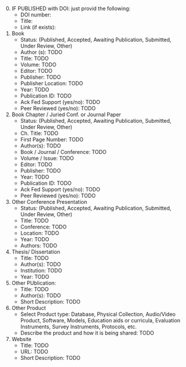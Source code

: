 0. IF PUBLISHED with DOI: just provid the following:
    * DOI number:
    * Title:
    * Link (if exists):
1. Book
    * Status: (Published, Accepted, Awaiting Publication, Submitted, Under Review, Other)
    * Author (s): TODO
    * Title: TODO
    * Volume: TODO
    * Editor: TODO
    * Publisher: TODO
    * Publisher Location: TODO
    * Year: TODO
    * Publication ID: TODO
    * Ack Fed Support (yes/no): TODO
    * Peer Reviewed (yes/no): TODO
2. Book Chapter / Juried Conf. or Journal Paper
    * Status: (Published, Accepted, Awaiting Publication, Submitted, Under Review, Other)
    * Ch. Title: TODO
    * First Page Number: TODO
    * Author(s): TODO
    * Book / Journal / Conference: TODO
    * Volume / Issue: TODO
    * Editor: TODO
    * Publisher: TODO
    * Year: TODO
    * Publication ID: TODO
    * Ack Fed Support (yes/no): TODO
    * Peer Reviewed (yes/no): TODO
3. Other Conference Presentation
    * Status: (Published, Accepted, Awaiting Publication, Submitted, Under Review, Other)
    * Title: TODO
    * Conference: TODO
    * Location: TODO
    * Year: TODO
    * Authors: TODO
4. Thesis/ Dissertation
    * Title: TODO
    * Author(s): TODO
    * Institution: TODO
    * Year: TODO
5. Other PUblication:
    * Title: TODO
    * Author(s): TODO
    * Short Description: TODO
6. Other Product
    * Select Product type: Database, Physical Collection, Audio/Video Product, Software, Models, Education aids or curricula, Evaluation Instruments, Survey Instruments, Protocols, etc.
    * Describe the product and how it is being shared: TODO
7. Website
    * Title: TODO
    * URL: TODO
    * Short Description: TODO



